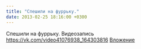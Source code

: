 ```yaml
---
title: "Спешили на фуррьку."
date: 2013-02-25 18:16:00 +0300
---
```


Спешили на фуррьку.
Видеозапись
<a class="vk-attach" href="https://vk.com/video41076938_164303816">https://vk.com/video41076938_164303816</a>
<a class="vk-attach" href="https://vk.com/video41076938_164303816">Вложение</a>
